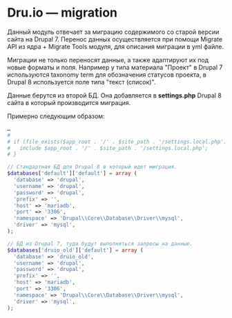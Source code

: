 # Dru.io — migration

Данный модуль отвечает за миграцию содержимого со старой версии сайта на 
Drupal 7. Перенос данных осуществляется при помощи Migrate API из ядра + Migrate
Tools модуля, для описания миграции в yml файле.

Миграции не только переносят данные, а также адаптируют их под новые форматы и
поля. Например у типа материала "Проект" в Drupal 7 используются taxonomy term
для обозначения статусов проекта, в Drupal 8 используется поле типа "текст 
(список)".

Данные берутся из второй БД. Она добавляется в **settings.php** Drupal 8 сайта в 
который производится миграция.

Примерно следующим образом:

```php
…
#
# if (file_exists($app_root . '/' . $site_path . '/settings.local.php')) {
#   include $app_root . '/' . $site_path . '/settings.local.php';
# }

// Стандартная БД для Drupal 8 в который идет миграция.
$databases['default']['default'] = array (
  'database' => 'drupal',
  'username' => 'drupal',
  'password' => 'drupal',
  'prefix' => '',
  'host' => 'mariadb',
  'port' => '3306',
  'namespace' => 'Drupal\\Core\\Database\\Driver\\mysql',
  'driver' => 'mysql',
);

// БД из Drupal 7, туда будут выполняться запросы на данные.
$databases['druio_old']['default'] = array (
  'database' => 'druio_old',
  'username' => 'drupal',
  'password' => 'drupal',
  'prefix' => '',
  'host' => 'mariadb',
  'port' => '3306',
  'namespace' => 'Drupal\\Core\\Database\\Driver\\mysql',
  'driver' => 'mysql',
);
```
